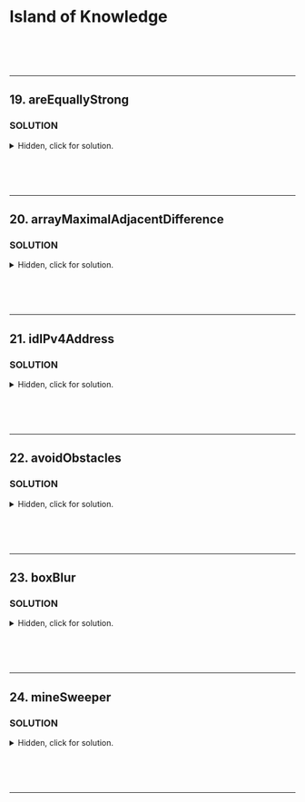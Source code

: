 # Island of Knowledge <br><br><br>

---

## 19. areEquallyStrong

### **SOLUTION**

<details>
  <summary>Hidden, click for solution.</summary>

```javascript

```

</details>

<br><br><br>

--- 

## 20. arrayMaximalAdjacentDifference

### **SOLUTION**

<details>
  <summary>Hidden, click for solution.</summary>

```javascript

```

</details>

<br><br><br>

--- 

## 21. idIPv4Address

### **SOLUTION**

<details>
  <summary>Hidden, click for solution.</summary>

```javascript

```

</details>

<br><br><br>

--- 

## 22. avoidObstacles

### **SOLUTION**

<details>
  <summary>Hidden, click for solution.</summary>

```javascript

```

</details>

<br><br><br>

---
 
## 23. boxBlur

### **SOLUTION**

<details>
  <summary>Hidden, click for solution.</summary>

```javascript

```

</details>

<br><br><br>

---
 
## 24. mineSweeper

### **SOLUTION**

<details>
  <summary>Hidden, click for solution.</summary>

```javascript

```

</details>

<br><br><br>

--- 

